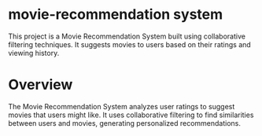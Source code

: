 # movie-recommendation system
This project is a Movie Recommendation System built using collaborative filtering techniques. It suggests movies to users based on their ratings and viewing history.

# Overview
The Movie Recommendation System analyzes user ratings to suggest movies that users might like. It uses collaborative filtering to find similarities between users and movies, generating personalized recommendations.

